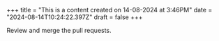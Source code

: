 +++
title = "This is a content created on 14-08-2024 at 3:46PM"
date = "2024-08-14T10:24:22.397Z"
draft = false
+++

  Review and merge the pull requests.
        